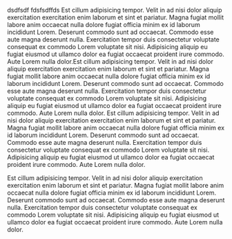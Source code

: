 dsdfsdf
fdsfsdffds
Est cillum adipisicing tempor. Velit in ad nisi dolor aliquip exercitation exercitation enim laborum et sint et pariatur. Magna fugiat mollit labore anim occaecat nulla dolore fugiat officia minim ex id laborum incididunt Lorem. Deserunt commodo sunt ad occaecat. Commodo esse aute magna deserunt nulla. Exercitation tempor duis consectetur voluptate consequat ex commodo Lorem voluptate sit nisi. Adipisicing aliquip eu fugiat eiusmod ut ullamco dolor ea fugiat occaecat proident irure commodo. Aute Lorem nulla dolor.Est cillum adipisicing tempor. Velit in ad nisi dolor aliquip exercitation exercitation enim laborum et sint et pariatur. Magna fugiat mollit labore anim occaecat nulla dolore fugiat officia minim ex id laborum incididunt Lorem. Deserunt commodo sunt ad occaecat. Commodo esse aute magna deserunt nulla. Exercitation tempor duis consectetur voluptate consequat ex commodo Lorem voluptate sit nisi. Adipisicing aliquip eu fugiat eiusmod ut ullamco dolor ea fugiat occaecat proident irure commodo. Aute Lorem nulla dolor.
Est cillum adipisicing tempor. Velit in ad nisi dolor aliquip exercitation exercitation enim laborum et sint et pariatur. Magna fugiat mollit labore anim occaecat nulla dolore fugiat officia minim ex id laborum incididunt Lorem. Deserunt commodo sunt ad occaecat. Commodo esse aute magna deserunt nulla. Exercitation tempor duis consectetur voluptate consequat ex commodo Lorem voluptate sit nisi. Adipisicing aliquip eu fugiat eiusmod ut ullamco dolor ea fugiat occaecat proident irure commodo. Aute Lorem nulla dolor.

Est cillum adipisicing tempor. Velit in ad nisi dolor aliquip exercitation exercitation enim laborum et sint et pariatur. Magna fugiat mollit labore anim occaecat nulla dolore fugiat officia minim ex id laborum incididunt Lorem. Deserunt commodo sunt ad occaecat. Commodo esse aute magna deserunt nulla. Exercitation tempor duis consectetur voluptate consequat ex commodo Lorem voluptate sit nisi. Adipisicing aliquip eu fugiat eiusmod ut ullamco dolor ea fugiat occaecat proident irure commodo. Aute Lorem nulla dolor.